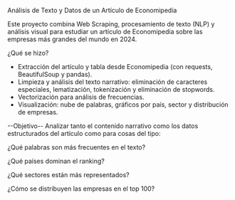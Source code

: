 Análisis de Texto y Datos de un Artículo de Economipedia

Este proyecto combina Web Scraping, procesamiento de texto (NLP) y análisis visual para estudiar un artículo de Economipedia sobre las empresas más grandes del mundo en 2024.

¿Qué se hizo?
+ Extracción del artículo y tabla desde Economipedia (con requests, BeautifulSoup y pandas).
+ Limpieza y análisis del texto narrativo: eliminación de caracteres especiales, lematización, tokenización y eliminación de stopwords.
+ Vectorización para análisis de frecuencias.
+ Visualización: nube de palabras, gráficos por país, sector y distribución de empresas.

--Objetivo--
Analizar tanto el contenido narrativo como los datos estructurados del artículo como para cosas del tipo:

¿Qué palabras son más frecuentes en el texto?

¿Qué países dominan el ranking?

¿Qué sectores están más representados?

¿Cómo se distribuyen las empresas en el top 100?



